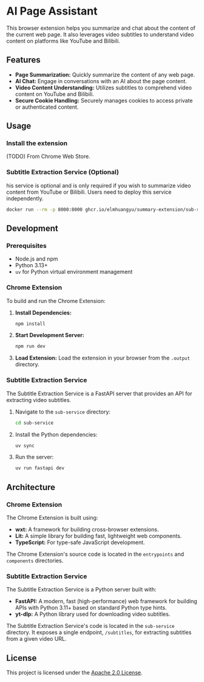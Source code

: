 # AI Page Assistant

This browser extension helps you summarize and chat about the content of the current web page. It also leverages video subtitles to understand video content on platforms like YouTube and Bilibili.

## Features

*   **Page Summarization:** Quickly summarize the content of any web page.
*   **AI Chat:** Engage in conversations with an AI about the page content.
*   **Video Content Understanding:** Utilizes subtitles to comprehend video content on YouTube and Bilibili.
*   **Secure Cookie Handling:** Securely manages cookies to access private or authenticated content.

## Usage

### Install the extension

(TODO) From Chrome Web Store.

### Subtitle Extraction Service (Optional)

his service is optional and is only required if you wish to summarize video content from YouTube or Bilibili. Users need to deploy this service independently.

```bash
docker run --rm -p 8000:8000 ghcr.io/elmhuangyu/summary-extension/sub-service:main
```

## Development

### Prerequisites

*   Node.js and npm
*   Python 3.13+
*   `uv` for Python virtual environment management

### Chrome Extension

To build and run the Chrome Extension:

1.  **Install Dependencies:**
    ```bash
    npm install
    ```
2.  **Start Development Server:**
    ```bash
    npm run dev
    ```
3.  **Load Extension:** Load the extension in your browser from the `.output` directory.

### Subtitle Extraction Service

The Subtitle Extraction Service is a FastAPI server that provides an API for extracting video subtitles.

1.  Navigate to the `sub-service` directory:
    ```bash
    cd sub-service
    ```
2.  Install the Python dependencies:
    ```bash
    uv sync
    ```
3.  Run the server:
    ```bash
    uv run fastapi dev
    ```

## Architecture

### Chrome Extension

The Chrome Extension is built using:

*   **wxt:** A framework for building cross-browser extensions.
*   **Lit:** A simple library for building fast, lightweight web components.
*   **TypeScript:** For type-safe JavaScript development.

The Chrome Extension's source code is located in the `entrypoints` and `components` directories.

### Subtitle Extraction Service

The Subtitle Extraction Service is a Python server built with:

*   **FastAPI:** A modern, fast (high-performance) web framework for building APIs with Python 3.11+ based on standard Python type hints.
*   **yt-dlp:** A Python library used for downloading video subtitles.

The Subtitle Extraction Service's code is located in the `sub-service` directory. It exposes a single endpoint, `/subtitles`, for extracting subtitles from a given video URL.

## License

This project is licensed under the [Apache 2.0 License](LICENSE).
